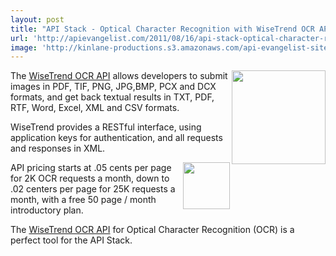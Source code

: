 ```yaml
---
layout: post
title: "API Stack - Optical Character Recognition with WiseTrend OCR API"
url: 'http://apievangelist.com/2011/08/16/api-stack-optical-character-recognition-with-wisetrend-ocr-api/'
image: 'http://kinlane-productions.s3.amazonaws.com/api-evangelist-site/blog/WiseTrend-OCR-API-Logo.png'
---
```


<img class="c1" src="https://s3.amazonaws.com/kinlane-productions/api-evangelist/wistrend/WiseTrend-OCR-API-Logo.png" alt="" width="150" align="right" />The [WiseTrend OCR API][1] allows developers to submit images in PDF, TIF, PNG, JPG,BMP, PCX and DCX formats, and get back textual results in TXT, PDF, RTF, Word, Excel, XML and CSV formats.

WiseTrend provides a RESTful interface, using application keys for authentication, and all requests and responses in XML.

<img class="c1" src="https://s3.amazonaws.com/kinlane-productions/pdf-optical-character-recognition.jpg" alt="" width="75" align="right" />API pricing starts at .05 cents per page for 2K OCR requests a month, down to .02 centers per page for 25K requests a month, with a free 50 page / month introductory plan.

The [WiseTrend OCR API][1] for Optical Character Recognition (OCR) is a perfect tool for the API Stack.

   [1]: http://www.wisetrend.com/WiseTREND_Online_OCR_API_v2.0.htm (Wisetrend OCR API)

